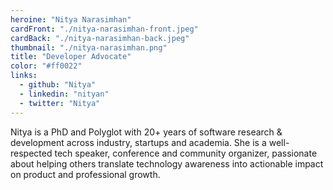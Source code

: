 ```yaml
---
heroine: "Nitya Narasimhan"
cardFront: "./nitya-narasimhan-front.jpeg"
cardBack: "./nitya-narasimhan-back.jpeg"
thumbnail: "./nitya-narasimhan.png"
title: "Developer Advocate"
color: "#ff0022"
links:
  - github: "Nitya"
  - linkedin: "nityan"
  - twitter: "Nitya"
---
```


Nitya is a PhD and Polyglot with 20+ years of software research & development across industry, startups and academia. She is a well-respected tech speaker, conference and community organizer, passionate about helping others translate technology awareness into actionable impact on product and professional growth.
